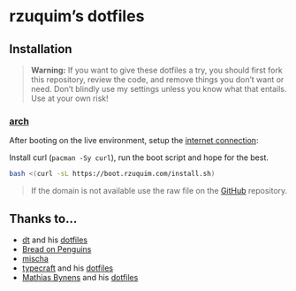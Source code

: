 # rzuquim’s dotfiles

## Installation

> **Warning:** If you want to give these dotfiles a try, you should first fork this repository, review the code, and
> remove things you don’t want or need. Don’t blindly use my settings unless you know what that entails. Use at your own
> risk!

### [arch](https://archlinux.org/)

After booting on the live environment, setup the [internet connection](https://wiki.archlinux.org/title/Iwd#iwctl):

Install curl (`pacman -Sy curl`), run the boot script and hope for the best.

```bash
bash <(curl -sL https://boot.rzuquim.com/install.sh)
```

> If the domain is not available use the raw file on the
> [GitHub](https://raw.githubusercontent.com/rzuquim/dotfiles/master/install.sh) repository.

## Thanks to…

- [dt](https://www.youtube.com/channel/UCVls1GmFKf6WlTraIb_IaJg) and his
  [dotfiles](https://gitlab.com/dwt1/dotfiles)
- [Bread on Penguins](https://www.youtube.com/watch?v=5DHz23VQJxk&list=PL97nvoRkKCvkoyZUCeB59AMgqhkuEvXU3)
- [mischa](https://www.youtube.com/watch?v=qboMuv9vSpQ&list=PL_JVnPgp2IRcFnHqZdmQwWdv8n49vGHqp)
- [typecraft](https://www.youtube.com/@typecraft_dev) and his [dotfiles](https://github.com/typecraft-dev/dotfiles)
- [Mathias Bynens](https://mathiasbynens.be/) and his [dotfiles](https://github.com/mathiasbynens/dotfiles)
